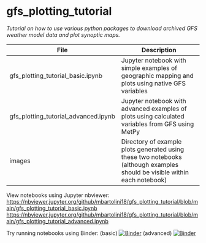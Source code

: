 # gfs_plotting_tutorial
*Tutorial on how to use various python packages to download archived GFS weather model data and plot synoptic maps.*

| File | Description |
| ---- | ----------- |
| gfs_plotting_tutorial_basic.ipynb | Jupyter notebook with simple examples of geographic mapping and plots using native GFS variables |
| gfs_plotting_tutorial_advanced.ipynb | Jupyter notebook with advanced examples of plots using calculated variables from GFS using MetPy |
| images | Directory of example plots generated using these two notebooks (although examples should be visible within each notebook) |

View notebooks using Jupyter nbviewer: 
https://nbviewer.jupyter.org/github/mbartolini18/gfs_plotting_tutorial/blob/main/gfs_plotting_tutorial_basic.ipynb
https://nbviewer.jupyter.org/github/mbartolini18/gfs_plotting_tutorial/blob/main/gfs_plotting_tutorial_advanced.ipynb

Try running notebooks using Binder: 
(basic) [![Binder](https://mybinder.org/badge_logo.svg)](https://mybinder.org/v2/gh/mbartolini18/gfs_plotting_tutorial/main?filepath=gfs_plotting_tutorial_basic.ipynb)
(advanced) [![Binder](https://mybinder.org/badge_logo.svg)](https://mybinder.org/v2/gh/mbartolini18/gfs_plotting_tutorial/main?filepath=gfs_plotting_tutorial_advanced.ipynb)
